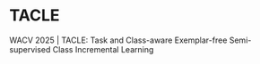 # TACLE
WACV 2025 | TACLE: Task and Class-aware Exemplar-free Semi-supervised Class Incremental Learning
